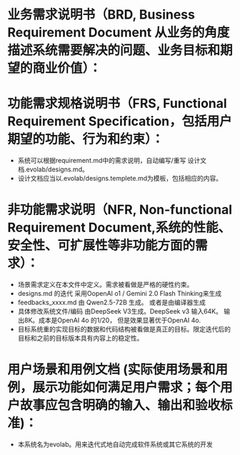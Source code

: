 # 业务需求说明书（BRD, Business Requirement Document 从业务的角度描述系统需要解决的问题、业务目标和期望的商业价值）：
# 功能需求规格说明书（FRS, Functional Requirement Specification，包括用户期望的功能、行为和约束）： 
  - 系统可以根据requirement.md中的需求说明，自动编写/重写 设计文档.evolab/designs.md。
  - 设计文档应当以.evolab/designs.templete.md为模板，包括相应的内容。

# 非功能需求说明（NFR, Non-functional Requirement Document,系统的性能、安全性、可扩展性等非功能方面的需求）：
  - 场景需求定义在本文件中定义。需求被看做是严格的硬性约束。
  - designs.md 的迭代 采用OopenAI o1 / Gemini 2.0 Flash Thinking来生成
  - feedbacks_xxxx.md 由 Qwen2.5-72B 生成。 或者是由编译器生成
  - 具体修改系统文件/编码 由DeepSeek V3生成。DeepSeek v3 输入64K。 输出8K。成本是OpenAI 4o 的1/20， 但是效果显著优于OpenAI 4o.
  - 目标系统重的实现目标的数据和代码结构被看做是真正的目标。限定迭代后的目标和之前的目标版本具有内容上的稳定性。

# 用户场景和用例文档 (实际使用场景和用例，展示功能如何满足用户需求；每个用户故事应包含明确的输入、输出和验收标准)： 
  - 本系统名为evolab。用来迭代式地自动完成软件系统或其它系统的开发


